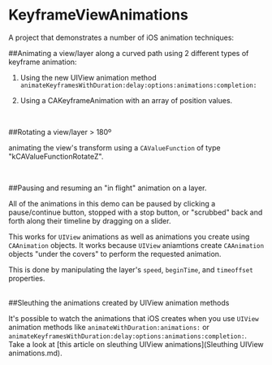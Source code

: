 KeyframeViewAnimations
======================

A project that demonstrates a number of iOS animation techniques:



##Animating a view/layer along a curved path using 2 different types of keyframe animation:




  1. Using the new UIView animation method `animateKeyframesWithDuration:delay:options:animations:completion:`

  2. Using a CAKeyframeAnimation with an array of position values.
  

<br>

##Rotating a view/layer > 180º

animating the view's transform using a `CAValueFunction` of type "kCAValueFunctionRotateZ".


<br>

##Pausing and resuming an "in flight" animation on a layer.

All of the animations in this demo can be paused by clicking a pause/continue button, stopped with a stop button, or "scrubbed" back and forth along their timeline by dragging on a slider.

This works for `UIView` animations as well as animations you create using `CAAnimation` objects. It works because `UIView` aniamtions create `CAAnimation` objects "under the covers" to perform the requested animation.

This is done by manipulating the layer's `speed`, `beginTime`, and `timeoffset` properties.

<br>
##Sleuthing the animations created by UIView animation methods

It's possible to watch the animations that iOS creates when you use `UIView` animation methods like `animateWithDuration:animations:` or `animateKeyframesWithDuration:delay:options:animations:completion:`. Take a look at [this article on sleuthing UIView animations](Sleuthing UIView animations.md).